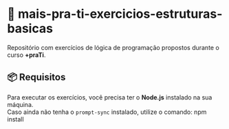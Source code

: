 # 🧠 mais-pra-ti-exercicios-estruturas-basicas

Repositório com exercícios de lógica de programação propostos durante o curso **+praTi**.

## 📦 Requisitos

Para executar os exercícios, você precisa ter o **Node.js** instalado na sua máquina.  
Caso ainda não tenha o `prompt-sync` instalado, utilize o comando: npm install
